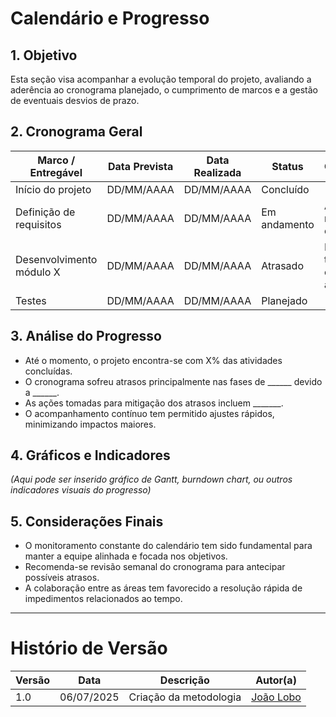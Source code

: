 # Calendário e Progresso

## 1. Objetivo

Esta seção visa acompanhar a evolução temporal do projeto, avaliando a aderência ao cronograma planejado, o cumprimento de marcos e a gestão de eventuais desvios de prazo.

## 2. Cronograma Geral

| Marco / Entregável          | Data Prevista       | Data Realizada      | Status          | Observações                         |
|----------------------------|---------------------|---------------------|-----------------|-----------------------------------|
| Início do projeto           | DD/MM/AAAA          | DD/MM/AAAA          | Concluído       |                                   |
| Definição de requisitos     | DD/MM/AAAA          | DD/MM/AAAA          | Em andamento    | Ajustes necessários em requisitos |
| Desenvolvimento módulo X    | DD/MM/AAAA          | DD/MM/AAAA          | Atrasado        | Problemas técnicos causaram atraso|
| Testes                     | DD/MM/AAAA          | DD/MM/AAAA          | Planejado       |                                   |

## 3. Análise do Progresso

- Até o momento, o projeto encontra-se com X% das atividades concluídas.
- O cronograma sofreu atrasos principalmente nas fases de ______ devido a ______.
- As ações tomadas para mitigação dos atrasos incluem _______.
- O acompanhamento contínuo tem permitido ajustes rápidos, minimizando impactos maiores.

## 4. Gráficos e Indicadores

*(Aqui pode ser inserido gráfico de Gantt, burndown chart, ou outros indicadores visuais do progresso)*

## 5. Considerações Finais

- O monitoramento constante do calendário tem sido fundamental para manter a equipe alinhada e focada nos objetivos.
- Recomenda-se revisão semanal do cronograma para antecipar possíveis atrasos.
- A colaboração entre as áreas tem favorecido a resolução rápida de impedimentos relacionados ao tempo.

---

# Histório de Versão

| Versão | Data | Descrição | Autor(a) |
|--------|------|----------|-------------------------------|
| 1.0    | 06/07/2025 |Criação da metodologia| [João Lobo](https://github.com/joaolobo10)|